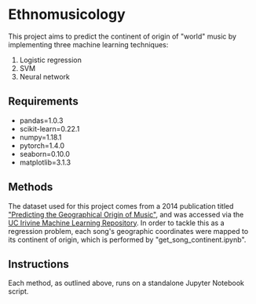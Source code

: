 # Ethnomusicology
This project aims to predict the continent of origin of "world" music by implementing three machine learning techniques:
1. Logistic regression
2. SVM
3. Neural network

## Requirements
* pandas=1.0.3
* scikit-learn=0.22.1
* numpy=1.18.1
* pytorch=1.4.0
* seaborn=0.10.0
* matplotlib=3.1.3

## Methods
The dataset used for this project comes from a 2014 publication titled ["Predicting the Geographical Origin of Music"](https://ieeexplore.ieee.org/document/7023456), and was accessed via the [UC Irivine Machine Learning Repository](http://archive.ics.uci.edu/ml/datasets/Geographical+Original+of+Music). In order to tackle this as a regression problem, each song's geographic coordinates were mapped to its continent of origin, which is performed by "get_song_continent.ipynb".

## Instructions
Each method, as outlined above, runs on a standalone Jupyter Notebook script.

